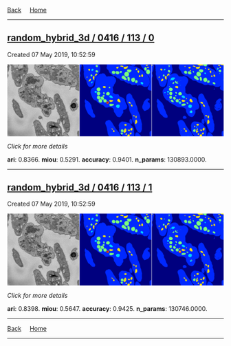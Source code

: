 
[Back](..)&nbsp;&nbsp;&nbsp;&nbsp;&nbsp;[Home](https://leapmanlab.github.io/snapshots)

---

<div class="summary"><a href="0"><h2>random_hybrid_3d / 0416 / 113 / 0</h2></a><p>Created 07 May 2019, 10:52:59
</p><a href="0"><img src="0/media/summary.png" align="center"></a><p>
<i>Click for more details</i>
</p></div>

**ari**: 0.8366. **miou**: 0.5291. **accuracy**: 0.9401. **n_params**: 130893.0000. 

---

<div class="summary"><a href="1"><h2>random_hybrid_3d / 0416 / 113 / 1</h2></a><p>Created 07 May 2019, 10:52:59
</p><a href="1"><img src="1/media/summary.png" align="center"></a><p>
<i>Click for more details</i>
</p></div>

**ari**: 0.8398. **miou**: 0.5647. **accuracy**: 0.9425. **n_params**: 130746.0000. 

---

[Back](..)&nbsp;&nbsp;&nbsp;&nbsp;&nbsp;[Home](https://leapmanlab.github.io/snapshots)

---